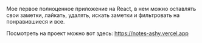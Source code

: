 Мое первое полноценное приложение на React, в нем можно оставлять свои заметки, лайкать, удалять, 
искать заметки и фильтровать на понравившиеся и все.

Посмотреть на проект можно вот здесь:
https://notes-ashy.vercel.app
